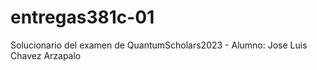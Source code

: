 # entregas381c-01
Solucionario del examen de QuantumScholars2023 - Alumno: Jose Luis Chavez Arzapalo
